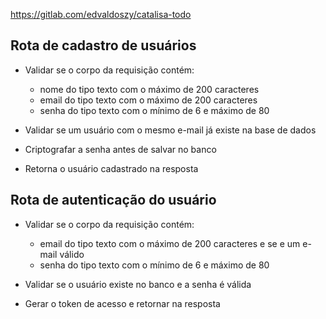 https://gitlab.com/edvaldoszy/catalisa-todo

## Rota de cadastro de usuários

- Validar se o corpo da requisição contém:
  - nome do tipo texto com o máximo de 200 caracteres
  - email do tipo texto com o máximo de 200 caracteres
  - senha do tipo texto com o mínimo de 6 e máximo de 80

- Validar se um usuário com o mesmo e-mail já existe na base de dados
- Criptografar a senha antes de salvar no banco
- Retorna o usuário cadastrado na resposta


## Rota de autenticação do usuário

- Validar se o corpo da requisição contém:
  - email do tipo texto com o máximo de 200 caracteres e se e um e-mail válido
  - senha do tipo texto com o mínimo de 6 e máximo de 80

- Validar se o usuário existe no banco e a senha é válida
- Gerar o token de acesso e retornar na resposta
